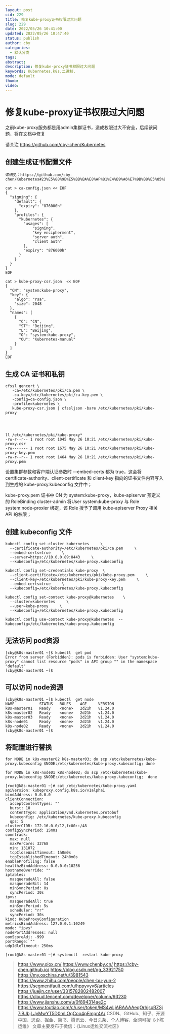 ```yaml
---
layout: post
cid: 229
title: 修复kube-proxy证书权限过大问题
slug: 229
date: 2022/05/26 10:41:00
updated: 2022/05/26 10:47:40
status: publish
author: cby
categories: 
  - 默认分类
tags: 
abstract: 
description: 修复kube-proxy证书权限过大问题
keywords: Kubernetes,k8s,二进制,
mode: default
thumb: 
video: 
---
```



# 修复kube-proxy证书权限过大问题



之前kube-proxy服务都是用admin集群证书，造成权限过大不安全，后续该问题，将在文档中修复

请关注 https://github.com/cby-chen/Kubernetes



## 创建生成证书配置文件

```
详细见：https://github.com/cby-chen/Kubernetes#23%E5%88%9B%E5%BB%BA%E8%AF%81%E4%B9%A6%E7%9B%B8%E5%85%B3%E6%96%87%E4%BB%B6

cat > ca-config.json << EOF 
{
  "signing": {
    "default": {
      "expiry": "876000h"
    },
    "profiles": {
      "kubernetes": {
        "usages": [
            "signing",
            "key encipherment",
            "server auth",
            "client auth"
        ],
        "expiry": "876000h"
      }
    }
  }
}
EOF

cat > kube-proxy-csr.json  << EOF 
{
  "CN": "system:kube-proxy",
  "key": {
    "algo": "rsa",
    "size": 2048
  },
  "names": [
    {
      "C": "CN",
      "ST": "Beijing",
      "L": "Beijing",
      "O": "system:kube-proxy",
      "OU": "Kubernetes-manual"
    }
  ]
}
EOF
```



## 生成 CA 证书和私钥

```
cfssl gencert \
   -ca=/etc/kubernetes/pki/ca.pem \
   -ca-key=/etc/kubernetes/pki/ca-key.pem \
   -config=ca-config.json \
   -profile=kubernetes \
   kube-proxy-csr.json | cfssljson -bare /etc/kubernetes/pki/kube-proxy




ll /etc/kubernetes/pki/kube-proxy*
-rw-r--r-- 1 root root 1045 May 26 10:21 /etc/kubernetes/pki/kube-proxy.csr
-rw------- 1 root root 1675 May 26 10:21 /etc/kubernetes/pki/kube-proxy-key.pem
-rw-r--r-- 1 root root 1464 May 26 10:21 /etc/kubernetes/pki/kube-proxy.pem
```

设置集群参数和客户端认证参数时 --embed-certs 都为 true，这会将 certificate-authority、client-certificate 和 client-key 指向的证书文件内容写入到生成的 kube-proxy.kubeconfig 文件中；

kube-proxy.pem 证书中 CN 为 system:kube-proxy，kube-apiserver 预定义的 RoleBinding cluster-admin 将User system:kube-proxy 与 Role system:node-proxier 绑定，该 Role 授予了调用 kube-apiserver Proxy 相关 API 的权限；



## 创建 kubeconfig 文件

```
kubectl config set-cluster kubernetes     \
  --certificate-authority=/etc/kubernetes/pki/ca.pem     \
  --embed-certs=true     \
  --server=https://10.0.0.89:8443     \
  --kubeconfig=/etc/kubernetes/kube-proxy.kubeconfig

kubectl config set-credentials kube-proxy  \
  --client-certificate=/etc/kubernetes/pki/kube-proxy.pem     \
  --client-key=/etc/kubernetes/pki/kube-proxy-key.pem     \
  --embed-certs=true     \
  --kubeconfig=/etc/kubernetes/kube-proxy.kubeconfig

kubectl config set-context kube-proxy@kubernetes    \
  --cluster=kubernetes     \
  --user=kube-proxy     \
  --kubeconfig=/etc/kubernetes/kube-proxy.kubeconfig

kubectl config use-context kube-proxy@kubernetes  --kubeconfig=/etc/kubernetes/kube-proxy.kubeconfig
```



## 无法访问 pod资源

```
[cby@k8s-master01 ~]$ kubectl  get pod 
Error from server (Forbidden): pods is forbidden: User "system:kube-proxy" cannot list resource "pods" in API group "" in the namespace "default"
[cby@k8s-master01 ~]$ 
```



## 可以访问 node资源

```
[cby@k8s-master01 ~]$ kubectl  get node
NAME           STATUS   ROLES    AGE     VERSION
k8s-master01   Ready    <none>   2d21h   v1.24.0
k8s-master02   Ready    <none>   2d21h   v1.24.0
k8s-master03   Ready    <none>   2d21h   v1.24.0
k8s-node01     Ready    <none>   2d21h   v1.24.0
k8s-node02     Ready    <none>   2d21h   v1.24.0
[cby@k8s-master01 ~]$ 

```



## 将配置进行替换

```
for NODE in k8s-master02 k8s-master03; do scp /etc/kubernetes/kube-proxy.kubeconfig $NODE:/etc/kubernetes/kube-proxy.kubeconfig; done

for NODE in k8s-node01 k8s-node02; do scp /etc/kubernetes/kube-proxy.kubeconfig $NODE:/etc/kubernetes/kube-proxy.kubeconfig;  done

[root@k8s-master01 ~]# cat /etc/kubernetes/kube-proxy.yaml 
apiVersion: kubeproxy.config.k8s.io/v1alpha1
bindAddress: 0.0.0.0
clientConnection:
  acceptContentTypes: ""
  burst: 10
  contentType: application/vnd.kubernetes.protobuf
  kubeconfig: /etc/kubernetes/kube-proxy.kubeconfig
  qps: 5
clusterCIDR: 172.16.0.0/12,fc00::/48 
configSyncPeriod: 15m0s
conntrack:
  max: null
  maxPerCore: 32768
  min: 131072
  tcpCloseWaitTimeout: 1h0m0s
  tcpEstablishedTimeout: 24h0m0s
enableProfiling: false
healthzBindAddress: 0.0.0.0:10256
hostnameOverride: ""
iptables:
  masqueradeAll: false
  masqueradeBit: 14
  minSyncPeriod: 0s
  syncPeriod: 30s
ipvs:
  masqueradeAll: true
  minSyncPeriod: 5s
  scheduler: "rr"
  syncPeriod: 30s
kind: KubeProxyConfiguration
metricsBindAddress: 127.0.0.1:10249
mode: "ipvs"
nodePortAddresses: null
oomScoreAdj: -999
portRange: ""
udpIdleTimeout: 250ms

[root@k8s-master01 ~]# systemctl  restart kube-proxy
```





> https://www.oiox.cn/
> https://www.chenby.cn/
> https://cby-chen.github.io/
> https://blog.csdn.net/qq_33921750
> https://my.oschina.net/u/3981543
> https://www.zhihu.com/people/chen-bu-yun-2
> https://segmentfault.com/u/hppyvyv6/articles
> https://juejin.cn/user/3315782802482007
> https://cloud.tencent.com/developer/column/93230
> https://www.jianshu.com/u/0f894314ae2c
> https://www.toutiao.com/c/user/token/MS4wLjABAAAAeqOrhjsoRZSj7iBJbjLJyMwYT5D0mLOgCoo4pEmpr4A/
> CSDN、GitHub、知乎、开源中国、思否、掘金、简书、腾讯云、今日头条、个人博客、全网可搜《小陈运维》
> 文章主要发布于微信：《Linux运维交流社区》